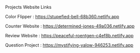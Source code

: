 Projects Website Links

Color Flipper : https://stupefied-bell-68b360.netlify.app

Counter Website : https://determined-jones-49a036.netlify.app

Review Website : https://peaceful-roentgen-c4ef8b.netlify.app

Question Project : https://mystifying-yalow-946253.netlify.app
